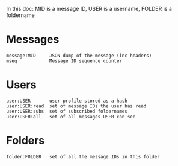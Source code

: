 In this doc: MID is a message ID, USER is a username, FOLDER is a foldername

# Messages

    message:MID     JSON dump of the message (inc headers)
    mseq            Message ID sequence counter

# Users

    user:USER       user profile stored as a hash
    user:USER:read  set of message IDs the user has read
    user:USER:subs  set of subscribed foldernames
    user:USER:all   set of all messages USER can see

# Folders

    folder:FOLDER   set of all the message IDs in this folder
